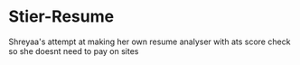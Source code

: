 # Stier-Resume
Shreyaa's attempt at making her own resume analyser with ats score check so she doesnt need to pay on sites 
